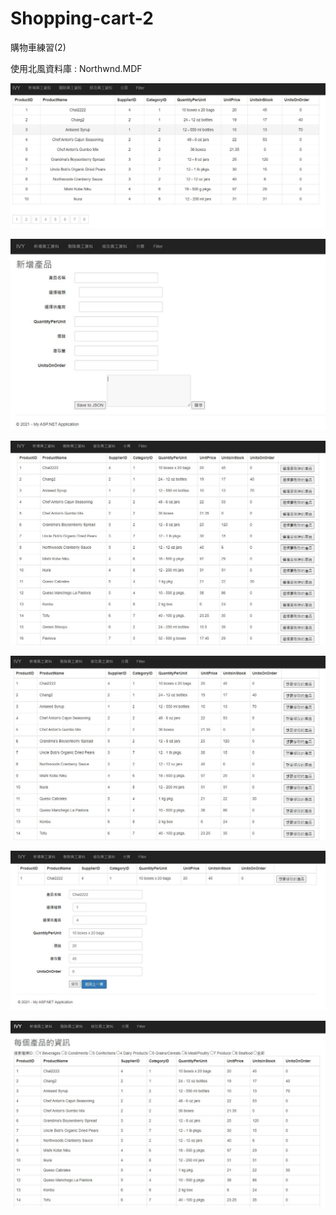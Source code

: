 # Shopping-cart-2

購物車練習(2)

使用北風資料庫 : Northwnd.MDF

![image](https://github.com/austria5533/Shopping-cart-2/blob/main/shopping-cart-02/1.JPG)

![image](https://github.com/austria5533/Shopping-cart-2/blob/main/shopping-cart-02/2.JPG)

![image](https://github.com/austria5533/Shopping-cart-2/blob/main/shopping-cart-02/3.JPG)

![image](https://github.com/austria5533/Shopping-cart-2/blob/main/shopping-cart-02/4.JPG)

![image](https://github.com/austria5533/Shopping-cart-2/blob/main/shopping-cart-02/5.JPG)

![image](https://github.com/austria5533/Shopping-cart-2/blob/main/shopping-cart-02/6.JPG)
